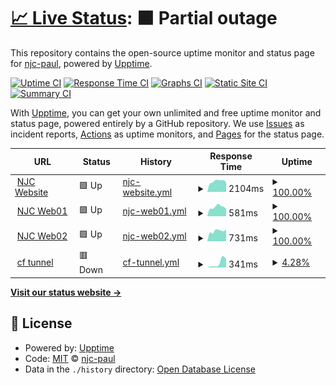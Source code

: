 # [📈 Live Status](https://njc-paul.github.io/njc-uptime): <!--live status--> **🟧 Partial outage**

This repository contains the open-source uptime monitor and status page for [njc-paul](https://njc-paul.github.io/njc-uptime), powered by [Upptime](https://github.com/upptime/upptime).

[![Uptime CI](https://github.com/njc-paul/njc-uptime/workflows/Uptime%20CI/badge.svg)](https://github.com/njc-paul/njc-uptime/actions?query=workflow%3A%22Uptime+CI%22)
[![Response Time CI](https://github.com/njc-paul/njc-uptime/workflows/Response%20Time%20CI/badge.svg)](https://github.com/njc-paul/njc-uptime/actions?query=workflow%3A%22Response+Time+CI%22)
[![Graphs CI](https://github.com/njc-paul/njc-uptime/workflows/Graphs%20CI/badge.svg)](https://github.com/njc-paul/njc-uptime/actions?query=workflow%3A%22Graphs+CI%22)
[![Static Site CI](https://github.com/njc-paul/njc-uptime/workflows/Static%20Site%20CI/badge.svg)](https://github.com/njc-paul/njc-uptime/actions?query=workflow%3A%22Static+Site+CI%22)
[![Summary CI](https://github.com/njc-paul/njc-uptime/workflows/Summary%20CI/badge.svg)](https://github.com/njc-paul/njc-uptime/actions?query=workflow%3A%22Summary+CI%22)

With [Upptime](https://upptime.js.org), you can get your own unlimited and free uptime monitor and status page, powered entirely by a GitHub repository. We use [Issues](https://github.com/njc-paul/njc-uptime/issues) as incident reports, [Actions](https://github.com/njc-paul/njc-uptime/actions) as uptime monitors, and [Pages](https://njc-paul.github.io/njc-uptime) for the status page.

<!--start: status pages-->
<!-- This summary is generated by Upptime (https://github.com/upptime/upptime) -->
<!-- Do not edit this manually, your changes will be overwritten -->
<!-- prettier-ignore -->
| URL | Status | History | Response Time | Uptime |
| --- | ------ | ------- | ------------- | ------ |
| <img alt="" src="https://www.notjustcomputers.co.uk/favicon.ico" height="13"> [NJC Website](https://www.notjustcomputers.co.uk) | 🟩 Up | [njc-website.yml](https://github.com/njc-paul/njc-uptime/commits/HEAD/history/njc-website.yml) | <details><summary><img alt="Response time graph" src="./graphs/njc-website/response-time-week.png" height="20"> 2104ms</summary><br><a href="https://njc-paul.github.io/njc-uptime/history/njc-website"><img alt="Response time 2009" src="https://img.shields.io/endpoint?url=https%3A%2F%2Fraw.githubusercontent.com%2Fnjc-paul%2Fnjc-uptime%2FHEAD%2Fapi%2Fnjc-website%2Fresponse-time.json"></a><br><a href="https://njc-paul.github.io/njc-uptime/history/njc-website"><img alt="24-hour response time 1906" src="https://img.shields.io/endpoint?url=https%3A%2F%2Fraw.githubusercontent.com%2Fnjc-paul%2Fnjc-uptime%2FHEAD%2Fapi%2Fnjc-website%2Fresponse-time-day.json"></a><br><a href="https://njc-paul.github.io/njc-uptime/history/njc-website"><img alt="7-day response time 2104" src="https://img.shields.io/endpoint?url=https%3A%2F%2Fraw.githubusercontent.com%2Fnjc-paul%2Fnjc-uptime%2FHEAD%2Fapi%2Fnjc-website%2Fresponse-time-week.json"></a><br><a href="https://njc-paul.github.io/njc-uptime/history/njc-website"><img alt="30-day response time 1995" src="https://img.shields.io/endpoint?url=https%3A%2F%2Fraw.githubusercontent.com%2Fnjc-paul%2Fnjc-uptime%2FHEAD%2Fapi%2Fnjc-website%2Fresponse-time-month.json"></a><br><a href="https://njc-paul.github.io/njc-uptime/history/njc-website"><img alt="1-year response time 2009" src="https://img.shields.io/endpoint?url=https%3A%2F%2Fraw.githubusercontent.com%2Fnjc-paul%2Fnjc-uptime%2FHEAD%2Fapi%2Fnjc-website%2Fresponse-time-year.json"></a></details> | <details><summary><a href="https://njc-paul.github.io/njc-uptime/history/njc-website">100.00%</a></summary><a href="https://njc-paul.github.io/njc-uptime/history/njc-website"><img alt="All-time uptime 99.89%" src="https://img.shields.io/endpoint?url=https%3A%2F%2Fraw.githubusercontent.com%2Fnjc-paul%2Fnjc-uptime%2FHEAD%2Fapi%2Fnjc-website%2Fuptime.json"></a><br><a href="https://njc-paul.github.io/njc-uptime/history/njc-website"><img alt="24-hour uptime 100.00%" src="https://img.shields.io/endpoint?url=https%3A%2F%2Fraw.githubusercontent.com%2Fnjc-paul%2Fnjc-uptime%2FHEAD%2Fapi%2Fnjc-website%2Fuptime-day.json"></a><br><a href="https://njc-paul.github.io/njc-uptime/history/njc-website"><img alt="7-day uptime 100.00%" src="https://img.shields.io/endpoint?url=https%3A%2F%2Fraw.githubusercontent.com%2Fnjc-paul%2Fnjc-uptime%2FHEAD%2Fapi%2Fnjc-website%2Fuptime-week.json"></a><br><a href="https://njc-paul.github.io/njc-uptime/history/njc-website"><img alt="30-day uptime 99.72%" src="https://img.shields.io/endpoint?url=https%3A%2F%2Fraw.githubusercontent.com%2Fnjc-paul%2Fnjc-uptime%2FHEAD%2Fapi%2Fnjc-website%2Fuptime-month.json"></a><br><a href="https://njc-paul.github.io/njc-uptime/history/njc-website"><img alt="1-year uptime 99.89%" src="https://img.shields.io/endpoint?url=https%3A%2F%2Fraw.githubusercontent.com%2Fnjc-paul%2Fnjc-uptime%2FHEAD%2Fapi%2Fnjc-website%2Fuptime-year.json"></a></details>
| <img alt="" src="https://icons.duckduckgo.com/ip3/njcweb01.njcserver.com.ico" height="13"> [NJC Web01](https://njcweb01.njcserver.com) | 🟩 Up | [njc-web01.yml](https://github.com/njc-paul/njc-uptime/commits/HEAD/history/njc-web01.yml) | <details><summary><img alt="Response time graph" src="./graphs/njc-web01/response-time-week.png" height="20"> 581ms</summary><br><a href="https://njc-paul.github.io/njc-uptime/history/njc-web01"><img alt="Response time 709" src="https://img.shields.io/endpoint?url=https%3A%2F%2Fraw.githubusercontent.com%2Fnjc-paul%2Fnjc-uptime%2FHEAD%2Fapi%2Fnjc-web01%2Fresponse-time.json"></a><br><a href="https://njc-paul.github.io/njc-uptime/history/njc-web01"><img alt="24-hour response time 464" src="https://img.shields.io/endpoint?url=https%3A%2F%2Fraw.githubusercontent.com%2Fnjc-paul%2Fnjc-uptime%2FHEAD%2Fapi%2Fnjc-web01%2Fresponse-time-day.json"></a><br><a href="https://njc-paul.github.io/njc-uptime/history/njc-web01"><img alt="7-day response time 581" src="https://img.shields.io/endpoint?url=https%3A%2F%2Fraw.githubusercontent.com%2Fnjc-paul%2Fnjc-uptime%2FHEAD%2Fapi%2Fnjc-web01%2Fresponse-time-week.json"></a><br><a href="https://njc-paul.github.io/njc-uptime/history/njc-web01"><img alt="30-day response time 595" src="https://img.shields.io/endpoint?url=https%3A%2F%2Fraw.githubusercontent.com%2Fnjc-paul%2Fnjc-uptime%2FHEAD%2Fapi%2Fnjc-web01%2Fresponse-time-month.json"></a><br><a href="https://njc-paul.github.io/njc-uptime/history/njc-web01"><img alt="1-year response time 709" src="https://img.shields.io/endpoint?url=https%3A%2F%2Fraw.githubusercontent.com%2Fnjc-paul%2Fnjc-uptime%2FHEAD%2Fapi%2Fnjc-web01%2Fresponse-time-year.json"></a></details> | <details><summary><a href="https://njc-paul.github.io/njc-uptime/history/njc-web01">100.00%</a></summary><a href="https://njc-paul.github.io/njc-uptime/history/njc-web01"><img alt="All-time uptime 100.00%" src="https://img.shields.io/endpoint?url=https%3A%2F%2Fraw.githubusercontent.com%2Fnjc-paul%2Fnjc-uptime%2FHEAD%2Fapi%2Fnjc-web01%2Fuptime.json"></a><br><a href="https://njc-paul.github.io/njc-uptime/history/njc-web01"><img alt="24-hour uptime 100.00%" src="https://img.shields.io/endpoint?url=https%3A%2F%2Fraw.githubusercontent.com%2Fnjc-paul%2Fnjc-uptime%2FHEAD%2Fapi%2Fnjc-web01%2Fuptime-day.json"></a><br><a href="https://njc-paul.github.io/njc-uptime/history/njc-web01"><img alt="7-day uptime 100.00%" src="https://img.shields.io/endpoint?url=https%3A%2F%2Fraw.githubusercontent.com%2Fnjc-paul%2Fnjc-uptime%2FHEAD%2Fapi%2Fnjc-web01%2Fuptime-week.json"></a><br><a href="https://njc-paul.github.io/njc-uptime/history/njc-web01"><img alt="30-day uptime 100.00%" src="https://img.shields.io/endpoint?url=https%3A%2F%2Fraw.githubusercontent.com%2Fnjc-paul%2Fnjc-uptime%2FHEAD%2Fapi%2Fnjc-web01%2Fuptime-month.json"></a><br><a href="https://njc-paul.github.io/njc-uptime/history/njc-web01"><img alt="1-year uptime 100.00%" src="https://img.shields.io/endpoint?url=https%3A%2F%2Fraw.githubusercontent.com%2Fnjc-paul%2Fnjc-uptime%2FHEAD%2Fapi%2Fnjc-web01%2Fuptime-year.json"></a></details>
| <img alt="" src="https://icons.duckduckgo.com/ip3/njcweb02.njcserver.com.ico" height="13"> [NJC Web02](https://njcweb02.njcserver.com) | 🟩 Up | [njc-web02.yml](https://github.com/njc-paul/njc-uptime/commits/HEAD/history/njc-web02.yml) | <details><summary><img alt="Response time graph" src="./graphs/njc-web02/response-time-week.png" height="20"> 731ms</summary><br><a href="https://njc-paul.github.io/njc-uptime/history/njc-web02"><img alt="Response time 742" src="https://img.shields.io/endpoint?url=https%3A%2F%2Fraw.githubusercontent.com%2Fnjc-paul%2Fnjc-uptime%2FHEAD%2Fapi%2Fnjc-web02%2Fresponse-time.json"></a><br><a href="https://njc-paul.github.io/njc-uptime/history/njc-web02"><img alt="24-hour response time 825" src="https://img.shields.io/endpoint?url=https%3A%2F%2Fraw.githubusercontent.com%2Fnjc-paul%2Fnjc-uptime%2FHEAD%2Fapi%2Fnjc-web02%2Fresponse-time-day.json"></a><br><a href="https://njc-paul.github.io/njc-uptime/history/njc-web02"><img alt="7-day response time 731" src="https://img.shields.io/endpoint?url=https%3A%2F%2Fraw.githubusercontent.com%2Fnjc-paul%2Fnjc-uptime%2FHEAD%2Fapi%2Fnjc-web02%2Fresponse-time-week.json"></a><br><a href="https://njc-paul.github.io/njc-uptime/history/njc-web02"><img alt="30-day response time 718" src="https://img.shields.io/endpoint?url=https%3A%2F%2Fraw.githubusercontent.com%2Fnjc-paul%2Fnjc-uptime%2FHEAD%2Fapi%2Fnjc-web02%2Fresponse-time-month.json"></a><br><a href="https://njc-paul.github.io/njc-uptime/history/njc-web02"><img alt="1-year response time 742" src="https://img.shields.io/endpoint?url=https%3A%2F%2Fraw.githubusercontent.com%2Fnjc-paul%2Fnjc-uptime%2FHEAD%2Fapi%2Fnjc-web02%2Fresponse-time-year.json"></a></details> | <details><summary><a href="https://njc-paul.github.io/njc-uptime/history/njc-web02">100.00%</a></summary><a href="https://njc-paul.github.io/njc-uptime/history/njc-web02"><img alt="All-time uptime 99.89%" src="https://img.shields.io/endpoint?url=https%3A%2F%2Fraw.githubusercontent.com%2Fnjc-paul%2Fnjc-uptime%2FHEAD%2Fapi%2Fnjc-web02%2Fuptime.json"></a><br><a href="https://njc-paul.github.io/njc-uptime/history/njc-web02"><img alt="24-hour uptime 100.00%" src="https://img.shields.io/endpoint?url=https%3A%2F%2Fraw.githubusercontent.com%2Fnjc-paul%2Fnjc-uptime%2FHEAD%2Fapi%2Fnjc-web02%2Fuptime-day.json"></a><br><a href="https://njc-paul.github.io/njc-uptime/history/njc-web02"><img alt="7-day uptime 100.00%" src="https://img.shields.io/endpoint?url=https%3A%2F%2Fraw.githubusercontent.com%2Fnjc-paul%2Fnjc-uptime%2FHEAD%2Fapi%2Fnjc-web02%2Fuptime-week.json"></a><br><a href="https://njc-paul.github.io/njc-uptime/history/njc-web02"><img alt="30-day uptime 100.00%" src="https://img.shields.io/endpoint?url=https%3A%2F%2Fraw.githubusercontent.com%2Fnjc-paul%2Fnjc-uptime%2FHEAD%2Fapi%2Fnjc-web02%2Fuptime-month.json"></a><br><a href="https://njc-paul.github.io/njc-uptime/history/njc-web02"><img alt="1-year uptime 99.89%" src="https://img.shields.io/endpoint?url=https%3A%2F%2Fraw.githubusercontent.com%2Fnjc-paul%2Fnjc-uptime%2FHEAD%2Fapi%2Fnjc-web02%2Fuptime-year.json"></a></details>
| <img alt="" src="https://icons.duckduckgo.com/ip3/dock01.njctunnel.net.ico" height="13"> [cf tunnel](https://dock01.njctunnel.net/login) | 🟥 Down | [cf-tunnel.yml](https://github.com/njc-paul/njc-uptime/commits/HEAD/history/cf-tunnel.yml) | <details><summary><img alt="Response time graph" src="./graphs/cf-tunnel/response-time-week.png" height="20"> 341ms</summary><br><a href="https://njc-paul.github.io/njc-uptime/history/cf-tunnel"><img alt="Response time 399" src="https://img.shields.io/endpoint?url=https%3A%2F%2Fraw.githubusercontent.com%2Fnjc-paul%2Fnjc-uptime%2FHEAD%2Fapi%2Fcf-tunnel%2Fresponse-time.json"></a><br><a href="https://njc-paul.github.io/njc-uptime/history/cf-tunnel"><img alt="24-hour response time 0" src="https://img.shields.io/endpoint?url=https%3A%2F%2Fraw.githubusercontent.com%2Fnjc-paul%2Fnjc-uptime%2FHEAD%2Fapi%2Fcf-tunnel%2Fresponse-time-day.json"></a><br><a href="https://njc-paul.github.io/njc-uptime/history/cf-tunnel"><img alt="7-day response time 341" src="https://img.shields.io/endpoint?url=https%3A%2F%2Fraw.githubusercontent.com%2Fnjc-paul%2Fnjc-uptime%2FHEAD%2Fapi%2Fcf-tunnel%2Fresponse-time-week.json"></a><br><a href="https://njc-paul.github.io/njc-uptime/history/cf-tunnel"><img alt="30-day response time 146" src="https://img.shields.io/endpoint?url=https%3A%2F%2Fraw.githubusercontent.com%2Fnjc-paul%2Fnjc-uptime%2FHEAD%2Fapi%2Fcf-tunnel%2Fresponse-time-month.json"></a><br><a href="https://njc-paul.github.io/njc-uptime/history/cf-tunnel"><img alt="1-year response time 399" src="https://img.shields.io/endpoint?url=https%3A%2F%2Fraw.githubusercontent.com%2Fnjc-paul%2Fnjc-uptime%2FHEAD%2Fapi%2Fcf-tunnel%2Fresponse-time-year.json"></a></details> | <details><summary><a href="https://njc-paul.github.io/njc-uptime/history/cf-tunnel">4.28%</a></summary><a href="https://njc-paul.github.io/njc-uptime/history/cf-tunnel"><img alt="All-time uptime 57.66%" src="https://img.shields.io/endpoint?url=https%3A%2F%2Fraw.githubusercontent.com%2Fnjc-paul%2Fnjc-uptime%2FHEAD%2Fapi%2Fcf-tunnel%2Fuptime.json"></a><br><a href="https://njc-paul.github.io/njc-uptime/history/cf-tunnel"><img alt="24-hour uptime 0.00%" src="https://img.shields.io/endpoint?url=https%3A%2F%2Fraw.githubusercontent.com%2Fnjc-paul%2Fnjc-uptime%2FHEAD%2Fapi%2Fcf-tunnel%2Fuptime-day.json"></a><br><a href="https://njc-paul.github.io/njc-uptime/history/cf-tunnel"><img alt="7-day uptime 4.28%" src="https://img.shields.io/endpoint?url=https%3A%2F%2Fraw.githubusercontent.com%2Fnjc-paul%2Fnjc-uptime%2FHEAD%2Fapi%2Fcf-tunnel%2Fuptime-week.json"></a><br><a href="https://njc-paul.github.io/njc-uptime/history/cf-tunnel"><img alt="30-day uptime 8.94%" src="https://img.shields.io/endpoint?url=https%3A%2F%2Fraw.githubusercontent.com%2Fnjc-paul%2Fnjc-uptime%2FHEAD%2Fapi%2Fcf-tunnel%2Fuptime-month.json"></a><br><a href="https://njc-paul.github.io/njc-uptime/history/cf-tunnel"><img alt="1-year uptime 57.66%" src="https://img.shields.io/endpoint?url=https%3A%2F%2Fraw.githubusercontent.com%2Fnjc-paul%2Fnjc-uptime%2FHEAD%2Fapi%2Fcf-tunnel%2Fuptime-year.json"></a></details>

<!--end: status pages-->

[**Visit our status website →**](https://njc-paul.github.io/njc-uptime)

## 📄 License

- Powered by: [Upptime](https://github.com/upptime/upptime)
- Code: [MIT](./LICENSE) © [njc-paul](https://njc-paul.github.io/njc-uptime)
- Data in the `./history` directory: [Open Database License](https://opendatacommons.org/licenses/odbl/1-0/)
